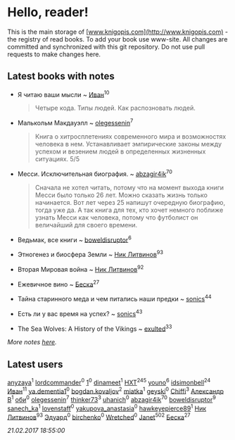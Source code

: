 # Hello, reader!
This is the main storage of [www.knigopis.com](http://www.knigopis.com) - the registry of read books.
To add your book use www-site. All changes are committed and synchronized with this git repository.
Do not use pull requests to make changes here.


## Latest books with notes
* Я читаю ваши мысли ~ [Иван](users/111/111223381196748176136-google)<sup>10</sup>
    > Четыре кода. Типы людей. Как распозновать людей.

* Малькольм Макдауэлл ~ [olegessenin](users/390/3901448-vkontakte)<sup>7</sup>
    > Книга о хитросплетениях современного мира и возможностях человека в нем. Устанавливает эмпирические законы между успехом и везением людей в определенных жизненных ситуациях. 5/5

* Месси. Исключительная биография. ~ [abzagir4ik](users/362/3621623-vkontakte)<sup>70</sup>
    > Сначала не хотел читать, потому что на момент выхода книги Месси было только 26 лет. Можно сказать жизнь только начинается. Вот лет через 25 напишут очередную биографию, тогда уже да. А так книга для тех, кто хочет немного поближе узнать Месси как человека, потому что футболист он величайший для своего времени.

* Ведьмак, все книги ~ [boweldisruptor](users/164/16427535-vkontakte)<sup>6</sup>

* Этногенез и биосфера Земли ~ [Ник Литвинов](users/241/241974816-vkontakte)<sup>93</sup>

* Вторая Мировая война ~ [Ник Литвинов](users/241/241974816-vkontakte)<sup>92</sup>

* Ежевичное вино ~ [Беска](users/157/1577468-vkontakte)<sup>27</sup>

* Тайна старинного меда и чем питались наши предки ~ [sonics](users/588/5880221-vkontakte)<sup>44</sup>

* Есть ли у вас время на успех? ~ [sonics](users/588/5880221-vkontakte)<sup>43</sup>

* The Sea Wolves: A History of the Vikings ~ [exulted](users/100/100599204551896265722-google)<sup>33</sup>


_More notes [here](latest_books_with_notes.md)._


## Latest users
[anyzaya](users/113/113067458098031017098-google)<sup>1</sup> 
[lordcommander](users/249/249316148-vkontakte)<sup>0</sup> 
[1](users/108/108136612068109501636-google)<sup>0</sup> 
[dinameet](users/457/45786870-vkontakte)<sup>1</sup> 
[HXT](users/100/100002563462782-facebook)<sup>245</sup> 
[youno](users/302/302928912-vkontakte)<sup>6</sup> 
[idsimonbell](users/380/380554090-vkontakte)<sup>24</sup> 
[Иван](users/111/111223381196748176136-google)<sup>11</sup> 
[ya.dementia1](users/339/339516889-yandex)<sup>0</sup> 
[bogdan.kovaljov](users/164/164599744044947-facebook)<sup>2</sup> 
[miatka](users/351/35140437-vkontakte)<sup>1</sup> 
[geyski](users/221/221959664-vkontakte)<sup>0</sup> 
[Chiffi](users/105/105831994080785626680-google)<sup>3</sup> 
[Александр В](users/112/112935638984319130182-googleplus)<sup>1</sup> 
[оби](users/344/344776025-vkontakte)<sup>0</sup> 
[olegessenin](users/390/3901448-vkontakte)<sup>7</sup> 
[thinker73](users/366/366497970-yandex)<sup>3</sup> 
[uhanich](users/178/178240024-vkontakte)<sup>0</sup> 
[abzagir4ik](users/362/3621623-vkontakte)<sup>70</sup> 
[boweldisruptor](users/164/16427535-vkontakte)<sup>9</sup> 
[sanech_ka](users/667/6673635-vkontakte)<sup>1</sup> 
[lovenstaff](users/151/151833122-vkontakte)<sup>0</sup> 
[yakupova_anastasia](users/258/258576792-vkontakte)<sup>0</sup> 
[hawkeyepierce89](users/317/317314037-vkontakte)<sup>1</sup> 
[Ник Литвинов](users/241/241974816-vkontakte)<sup>93</sup> 
[Эдуард](users/118/118063907048531198648-google)<sup>0</sup> 
[birchenko](users/104/10453036-vkontakte)<sup>0</sup> 
[Wretched](users/402/402906582-vkontakte)<sup>0</sup> 
[Janet](users/205/20565064-vkontakte)<sup>502</sup> 
[Беска](users/157/1577468-vkontakte)<sup>27</sup> 


_21.02.2017 18:55:00_

